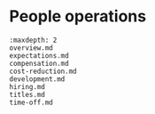 # People operations

```{toctree}
:maxdepth: 2
overview.md
expectations.md
compensation.md
cost-reduction.md
development.md
hiring.md
titles.md
time-off.md
```
